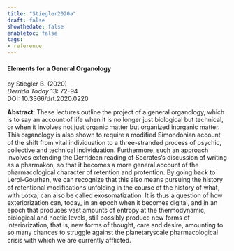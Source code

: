 ```yaml
---
title: "Stiegler2020a"
draft: false
showthedate: false
enabletoc: false
tags:
- reference
---
```


#### **Elements for a General Organology**     
by Stiegler B. (2020)         
*Derrida Today* 13: 72-94       
DOI: 10.3366/drt.2020.0220     

**Abstract**:  These lectures outline the project of a general organology, which is to say an account of life when it is no longer just biological but technical, or when it involves not just organic matter but organized inorganic matter. This organology is also shown to require a modiﬁed Simondonian account of the shift from vital individuation to a three-stranded process of psychic, collective and technical individuation. Furthermore, such an approach involves extending the Derridean reading of Socrates’s discussion of writing as a pharmakon, so that it becomes a more general account of the pharmacological character of retention and protention. By going back to Leroi-Gourhan, we can recognize that this also means pursuing the history of retentional modiﬁcations unfolding in the course of the history of what, with Lotka, can also be called exosomatization. It is thus a question of how exteriorization can, today, in an epoch when it becomes digital, and in an epoch that produces vast amounts of entropy at the thermodynamic, biological and noetic levels, still possibly produce new forms of interiorization, that is, new forms of thought, care and desire, amounting to so many chances to struggle against the planetaryscale pharmacological crisis with which we are currently afﬂicted.


